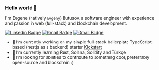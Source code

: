 ### Hello world 👋

I'm Eugene (natively `Evgeny`) Butusov, a software engineer with experience and passion in web (full-stack) and blockchain development.

[![Linkedin Badge](https://img.shields.io/badge/-eugenebutusov-blue?style=flat&logo=Linkedin&logoColor=white&link=https://www.linkedin.com/in/eugenebutusov/)](https://www.linkedin.com/in/eugenebutusov/)
[![Gmail Badge](https://img.shields.io/badge/-evgenybutusov@gmail.com-c14438?style=flat&logo=Gmail&logoColor=white&link=mailto:evgenybutusov@gmail.com)](mailto:evgenybutusov@gmail.com)
[![Gmail Badge](https://img.shields.io/badge/-EugeneButusov-1a1a1a?style=flat&logo=Leetcode&logoColor=white&link=https://leetcode.com/EugeneButusov/)](https://leetcode.com/EugeneButusov/)

- 🔭 I’m currently working on my simple full-stack boilerplate TypeScript-based (nestjs as a backend) starter [Kickstart](https://github.com/EugeneButusov/kickstart)
- 🌱 I’m currently learning Rust, Solana, Solidity and Türkçe
- 👯 I’m looking for abilities to contribute to something cool, preferrably open-source and blockchain :)

